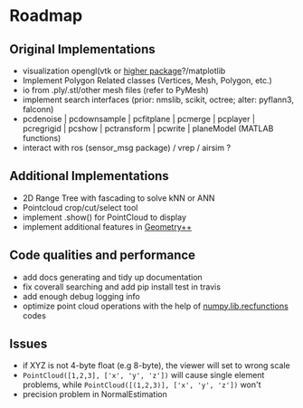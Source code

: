 # Roadmap

## Original Implementations
- visualization opengl(vtk or [higher package](http://old.sebug.net/paper/books/scipydoc/mlab_and_mayavi.html)?/matplotlib
- Implement Polygon Related classes (Vertices, Mesh, Polygon, etc.)
- io from .ply/.stl/other mesh files (refer to PyMesh)
- implement search interfaces (prior: nmslib, scikit, octree; alter: pyflann3, falconn)
- pcdenoise | pcdownsample | pcfitplane | pcmerge | pcplayer | pcregrigid | pcshow | pctransform | pcwrite | planeModel (MATLAB functions)
- interact with ros (sensor_msg package) / vrep / airsim ?

## Additional Implementations
- 2D Range Tree with fascading to solve kNN or ANN
- Pointcloud crop/cut/select tool
- implement .show() for PointCloud to display
- implement additional features in [Geometry++](http://threepark.net/geometryplusplus/feature)

## Code qualities and performance
- add docs generating and tidy up documentation
- fix coverall searching and add pip install test in travis
- add enough debug logging info
- optimize point cloud operations with the help of [numpy.lib.recfunctions](https://github.com/numpy/numpy/blob/master/numpy/lib/recfunctions.py) codes

## Issues
- if XYZ is not 4-byte float (e.g 8-byte), the viewer will set to wrong scale
- `PointCloud([1,2,3], ['x', 'y', 'z'])` will cause single element problems, while `PointCloud([(1,2,3)], ['x', 'y', 'z'])` won't
- precision problem in NormalEstimation